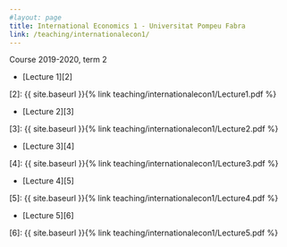 ```yaml
---
#layout: page
title: International Economics 1 - Universitat Pompeu Fabra 
link: /teaching/internationalecon1/
---
```


Course 2019-2020, term 2



* [Lecture 1][2] 

[2]: {{ site.baseurl }}{% link teaching/internationalecon1/Lecture1.pdf %}

* [Lecture 2][3] 

[3]: {{ site.baseurl }}{% link teaching/internationalecon1/Lecture2.pdf %}

* [Lecture 3][4] 

[4]: {{ site.baseurl }}{% link teaching/internationalecon1/Lecture3.pdf %}

* [Lecture 4][5] 

[5]: {{ site.baseurl }}{% link teaching/internationalecon1/Lecture4.pdf %}

* [Lecture 5][6] 

[6]: {{ site.baseurl }}{% link teaching/internationalecon1/Lecture5.pdf %}